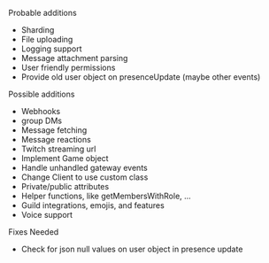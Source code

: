 Probable additions
- Sharding
- File uploading
- Logging support
- Message attachment parsing
- User friendly permissions
- Provide old user object on presenceUpdate (maybe other events)

Possible additions
- Webhooks
- group DMs
- Message fetching
- Message reactions
- Twitch streaming url
- Implement Game object
- Handle unhandled gateway events
- Change Client to use custom class
- Private/public attributes
- Helper functions, like getMembersWithRole, ...
- Guild integrations, emojis, and features
- Voice support

Fixes Needed
- Check for json null values on user object in presence update
